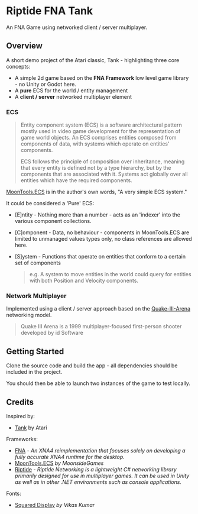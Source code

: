 # Riptide FNA Tank
An FNA Game using networked client / server multiplayer.

## Overview

A short demo project of the Atari classic, Tank - highlighting three core concepts:
- A simple 2d game based on the **FNA Framework** low level game library - no Unity or Godot here.
- A **pure** ECS for the world / entity management
- A **client / server** networked multiplayer element

### ECS 

> Entity component system (ECS) is a software architectural pattern mostly used in video game development for the representation of game world objects. An ECS comprises entities composed from components of data, with systems which operate on entities' components.
> 
> ECS follows the principle of composition over inheritance, meaning that every entity is defined not by a type hierarchy, but by the components that are associated with it. Systems act globally over all entities which have the required components. 

[MoonTools.ECS](https://gitea.moonside.games/MoonsideGames/MoonTools.ECS) is in the author's own words, "A very simple ECS system."

It could be considered a 'Pure' ECS:
- [E]ntity - Nothing more than a number - acts as an 'indexer' into the various component collections.
- [C]omponent - Data, no behaviour - components in MoonTools.ECS are limited to unmanaged values types only, no class references are allowed here.
- [S]ystem - Functions that operate on entities that conform to a certain set of components
  
  > e.g. A system to move entities in the world could query for entities with both Position and Velocity components.

### Network Multiplayer

Implemented using a client / server approach based on the [Quake-III-Arena](https://github.com/id-Software/Quake-III-Arena/) networking model.

> Quake III Arena is a 1999 multiplayer-focused first-person shooter developed by id Software

## Getting Started

Clone the source code and build the app - all dependencies should be included in the project.

You should then be able to launch two instances of the game to test locally.

## Credits

Inspired by:
- [Tank](https://en.wikipedia.org/wiki/Tank_(video_game)) by Atari

Frameworks:
- [FNA](https://github.com/FNA-XNA/FNA) - _An XNA4 reimplementation that focuses solely on developing a fully accurate XNA4 runtime for the desktop._
- [MoonTools.ECS](https://gitea.moonside.games/MoonsideGames/MoonTools.ECS) _by MoonsideGames_
- [Riptide](https://github.com/RiptideNetworking/Riptide) - _Riptide Networking is a lightweight C# networking library primarily designed for use in multiplayer games. It can be used in Unity as well as in other .NET environments such as console applications._

Fonts:
- [Squared Display](https://www.dafont.com/squared-display.font) _by Vikas Kumar_

